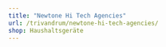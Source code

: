 ```yaml
---
title: "Newtone Hi Tech Agencies"
url: /trivandrum/newtone-hi-tech-agencies/
shop: Haushaltsgeräte
---
```

